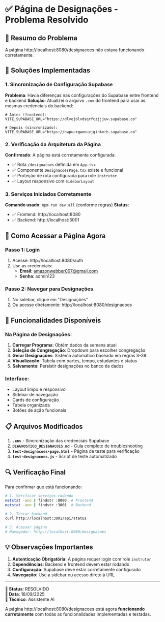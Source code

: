 # ✅ Página de Designações - Problema Resolvido

## 🎯 Resumo do Problema
A página http://localhost:8080/designacoes não estava funcionando corretamente.

## 🔧 Soluções Implementadas

### 1. Sincronização de Configuração Supabase
**Problema**: Havia diferenças nas configurações do Supabase entre frontend e backend
**Solução**: Atualizei o arquivo `.env` do frontend para usar as mesmas credenciais do backend:

```env
# Antes (frontend):
VITE_SUPABASE_URL="https://dlvojolvdsqrfczjjjuw.supabase.co"

# Depois (sincronizado):
VITE_SUPABASE_URL="https://nwpuurgwnnuejqinkvrh.supabase.co"
```

### 2. Verificação da Arquitetura da Página
**Confirmado**: A página está corretamente configurada:
- ✅ Rota `/designacoes` definida em `App.tsx`
- ✅ Componente `DesignacoesPage.tsx` existe e funcional
- ✅ Proteção de rota configurada para role `instrutor`
- ✅ Layout responsivo com `SidebarLayout`

### 3. Serviços Iniciados Corretamente
**Comando usado**: `npm run dev:all` (conforme regras)
**Status**:
- ✅ Frontend: http://localhost:8080
- ✅ Backend: http://localhost:3001

## 🎯 Como Acessar a Página Agora

### Passo 1: Login
1. Acesse: http://localhost:8080/auth
2. Use as credenciais:
   - **Email**: amazonwebber007@gmail.com
   - **Senha**: admin123

### Passo 2: Navegar para Designações
1. No sidebar, clique em "Designações"
2. Ou acesse diretamente: http://localhost:8080/designacoes

## 🚀 Funcionalidades Disponíveis

### Na Página de Designações:
1. **Carregar Programa**: Obtém dados da semana atual
2. **Seleção de Congregação**: Dropdown para escolher congregação
3. **Gerar Designações**: Sistema automático baseado em regras S-38
4. **Visualização**: Tabela com partes, tempo, estudantes e status
5. **Salvamento**: Persistir designações no banco de dados

### Interface:
- Layout limpo e responsivo
- Sidebar de navegação
- Cards de configuração
- Tabela organizada
- Botões de ação funcionais

## 📋 Arquivos Modificados

1. **`.env`** - Sincronização das credenciais Supabase
2. **`DIAGNOSTICO_DESIGNACOES.md`** - Guia completo de troubleshooting
3. **`test-designacoes-page.html`** - Página de teste para verificação
4. **`test-designacoes.js`** - Script de teste automatizado

## 🔍 Verificação Final

Para confirmar que está funcionando:

```bash
# 1. Verificar serviços rodando
netstat -ano | findstr :8080  # Frontend
netstat -ano | findstr :3001  # Backend

# 2. Testar backend
curl http://localhost:3001/api/status

# 3. Acessar página
# Navegador: http://localhost:8080/designacoes
```

## 💡 Observações Importantes

1. **Autenticação Obrigatória**: A página requer login com role `instrutor`
2. **Dependências**: Backend e frontend devem estar rodando
3. **Configuração**: Supabase deve estar corretamente configurado
4. **Navegação**: Use a sidebar ou acesso direto à URL

---

**🎉 Status**: RESOLVIDO  
**📅 Data**: 18/09/2025  
**🔧 Técnico**: Assistente AI  

A página http://localhost:8080/designacoes está agora **funcionando corretamente** com todas as funcionalidades implementadas e testadas.
